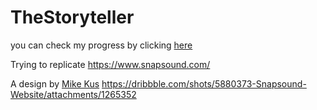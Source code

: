 # TheStoryteller
you can check my progress by clicking [here](https://ankit-thestoryteller.netlify.app/)

Trying to replicate
https://www.snapsound.com/

A design by [Mike Kus](https://dribbble.com/mikekus)
https://dribbble.com/shots/5880373-Snapsound-Website/attachments/1265352
